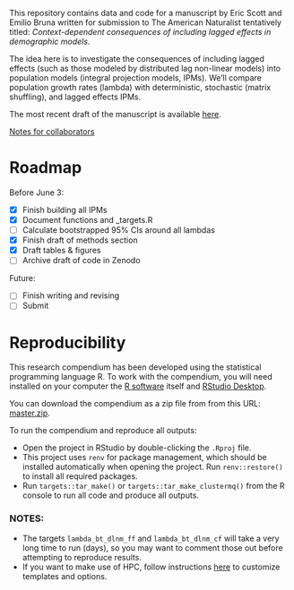
<!-- README.md is generated from README.Rmd. Please edit that file -->
<!-- badges: start -->
<!-- DOI badges go here -->
<!-- badges: end -->

This repository contains data and code for a manuscript by Eric Scott
and Emilio Bruna written for submission to The American Naturalist
tentatively titled: *Context-dependent consequences of including lagged
effects in demographic models*.

The idea here is to investigate the consequences of including lagged
effects (such as those modeled by distributed lag non-linear models)
into population models (integral projection models, IPMs). We’ll compare
population growth rates (lambda) with deterministic, stochastic (matrix
shuffling), and lagged effects IPMs.

The most recent draft of the manuscript is available
[here](https://brunalab.github.io/lagged-ipms/paper.html).

[Notes for
collaborators](https://brunalab.github.io/lagged-ipms/notes/index.html)

# Roadmap

Before June 3:

-   [x] Finish building all IPMs
-   [x] Document functions and \_targets.R
-   [ ] Calculate bootstrapped 95% CIs around all lambdas
-   [x] Finish draft of methods section
-   [x] Draft tables & figures
-   [ ] Archive draft of code in Zenodo

Future:

-   [ ] Finish writing and revising
-   [ ] Submit

# Reproducibility

This research compendium has been developed using the statistical
programming language R. To work with the compendium, you will need
installed on your computer the [R
software](https://cloud.r-project.org/) itself and [RStudio
Desktop](https://rstudio.com/products/rstudio/download/).

You can download the compendium as a zip file from from this URL:
[master.zip](/archive/master.zip).

To run the compendium and reproduce all outputs:

-   Open the project in RStudio by double-clicking the `.Rproj` file.
-   This project uses `renv` for package management, which should be
    installed automatically when opening the project. Run
    `renv::restore()` to install all required packages.
-   Run `targets::tar_make()` or `targets::tar_make_clustermq()` from
    the R console to run all code and produce all outputs.

### NOTES:

-   The targets `lambda_bt_dlnm_ff` and `lambda_bt_dlnm_cf` will take a
    very long time to run (days), so you may want to comment those out
    before attempting to reproduce results.
-   If you want to make use of HPC, follow instructions
    [here](https://github.com/BrunaLab/hipergator-targets-ssh) to
    customize templates and options.
